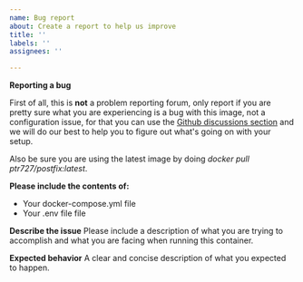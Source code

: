 ```yaml
---
name: Bug report
about: Create a report to help us improve
title: ''
labels: ''
assignees: ''

---
```

<!-- BEFORE SUBMITTING YOUR PR, PLEASE REMOVE THIS TEXT -->
<!-- REMOVE START -->
**Reporting a bug**

First of all, this is **not** a problem reporting forum, only report if you are pretty sure what you are experiencing is a bug with this image, not a configuration issue, for that you can use the [Github discussions section](https://github.com/ptr727/docker-postfix/discussions) and we will do our best to help you to figure out what's going on with your setup.

Also be sure you are using the latest image by doing _docker pull ptr727/postfix:latest_.
<!-- REMOVE END -->

**Please include the contents of:**

  * Your docker-compose.yml file
  * Your .env file file

**Describe the issue**
Please include a description of what you are trying to accomplish and what you are facing when running this container.

**Expected behavior**
A clear and concise description of what you expected to happen.
